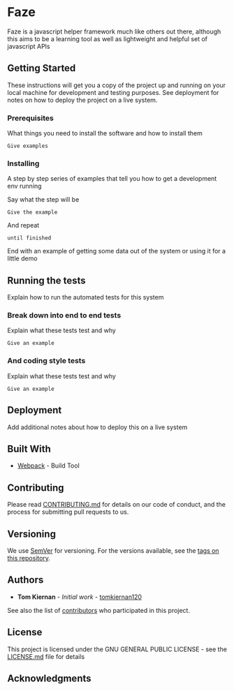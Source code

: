 # Faze

Faze is a javascript helper framework much like others out there, although this aims to be a learning tool as well as lightweight and helpful set of javascript APIs

## Getting Started

These instructions will get you a copy of the project up and running on your local machine for development and testing purposes. See deployment for notes on how to deploy the project on a live system.

### Prerequisites

What things you need to install the software and how to install them

```
Give examples
```

### Installing

A step by step series of examples that tell you how to get a development env running

Say what the step will be

```
Give the example
```

And repeat

```
until finished
```

End with an example of getting some data out of the system or using it for a little demo

## Running the tests

Explain how to run the automated tests for this system

### Break down into end to end tests

Explain what these tests test and why

```
Give an example
```

### And coding style tests

Explain what these tests test and why

```
Give an example
```

## Deployment

Add additional notes about how to deploy this on a live system

## Built With

* [Webpack](https://webpack.js.org/) - Build Tool

## Contributing

Please read [CONTRIBUTING.md](https://github.com/tomkiernan120/CONTRIBUTING.md) for details on our code of conduct, and the process for submitting pull requests to us.

## Versioning

We use [SemVer](http://semver.org/) for versioning. For the versions available, see the [tags on this repository](https://github.com/your/project/tags). 

## Authors

* **Tom Kiernan** - *Initial work* - [tomkiernan120](https://github.com/tomkiernan120)

See also the list of [contributors](https://github.com/tomkiernan120/faze/contributors) who participated in this project.

## License

This project is licensed under the GNU GENERAL PUBLIC LICENSE - see the [LICENSE.md](LICENSE.md) file for details

## Acknowledgments

